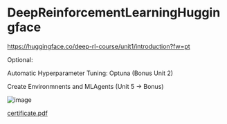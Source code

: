 # DeepReinforcementLearningHuggingface
https://huggingface.co/deep-rl-course/unit1/introduction?fw=pt

Optional:

  Automatic Hyperparameter Tuning: Optuna (Bonus Unit 2)
  
  Create Environmnents and MLAgents (Unit 5 -> Bonus)
  
  ![image](https://user-images.githubusercontent.com/75277064/235312968-884ead85-252b-4309-9838-8caf663789c4.png)
  
[certificate.pdf](https://github.com/Bambika69/DeepReinforcementLearningHuggingface/files/11359596/certificate.pdf)
